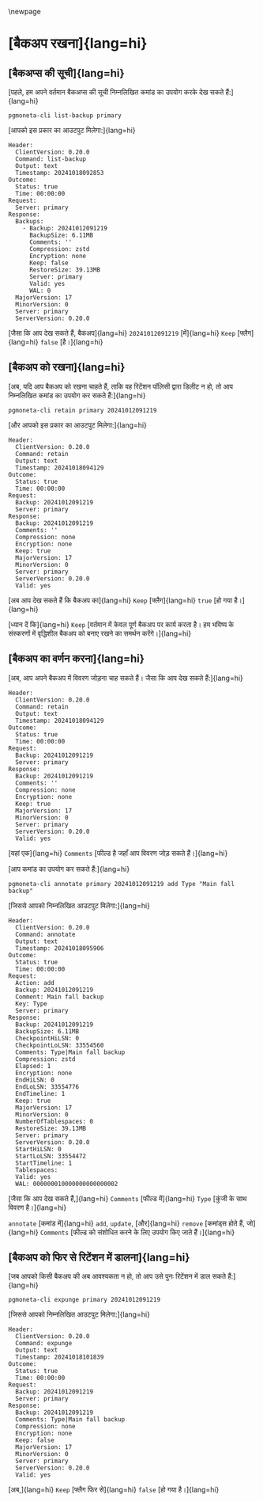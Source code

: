 \newpage

# [बैकअप रखना]{lang=hi}

## [बैकअप्स की सूची]{lang=hi}

[पहले, हम अपने वर्तमान बैकअप्स की सूची निम्नलिखित कमांड का उपयोग करके देख सकते हैं:]{lang=hi}

```
pgmoneta-cli list-backup primary
```

[आपको इस प्रकार का आउटपुट मिलेगा:]{lang=hi}

```
Header: 
  ClientVersion: 0.20.0
  Command: list-backup
  Output: text
  Timestamp: 20241018092853
Outcome: 
  Status: true
  Time: 00:00:00
Request: 
  Server: primary
Response: 
  Backups: 
    - Backup: 20241012091219
      BackupSize: 6.11MB
      Comments: ''
      Compression: zstd
      Encryption: none
      Keep: false
      RestoreSize: 39.13MB
      Server: primary
      Valid: yes
      WAL: 0
  MajorVersion: 17
  MinorVersion: 0
  Server: primary
  ServerVersion: 0.20.0
```

[जैसा कि आप देख सकते हैं, बैकअप]{lang=hi} `20241012091219` [में]{lang=hi} `Keep` [फ्लैग]{lang=hi} `false` [है।]{lang=hi}

## [बैकअप को रखना]{lang=hi}

[अब, यदि आप बैकअप को रखना चाहते हैं, ताकि वह रिटेंशन पॉलिसी द्वारा डिलीट न हो, तो आप निम्नलिखित कमांड का उपयोग कर सकते हैं:]{lang=hi}

```
pgmoneta-cli retain primary 20241012091219
```

[और आपको इस प्रकार का आउटपुट मिलेगा:]{lang=hi}

```
Header: 
  ClientVersion: 0.20.0
  Command: retain
  Output: text
  Timestamp: 20241018094129
Outcome: 
  Status: true
  Time: 00:00:00
Request: 
  Backup: 20241012091219
  Server: primary
Response: 
  Backup: 20241012091219
  Comments: ''
  Compression: none
  Encryption: none
  Keep: true
  MajorVersion: 17
  MinorVersion: 0
  Server: primary
  ServerVersion: 0.20.0
  Valid: yes
```

[अब आप देख सकते हैं कि बैकअप का]{lang=hi} `Keep` [फ्लैग]{lang=hi} `true` [हो गया है।]{lang=hi}

[ध्यान दें कि]{lang=hi} `Keep` [वर्तमान में केवल पूर्ण बैकअप पर कार्य करता है। हम भविष्य के संस्करणों में वृद्धिशील बैकअप को बनाए रखने का समर्थन करेंगे।]{lang=hi}

## [बैकअप का वर्णन करना]{lang=hi}

[अब, आप अपने बैकअप में विवरण जोड़ना चाह सकते हैं। जैसा कि आप देख सकते हैं:]{lang=hi}

```
Header: 
  ClientVersion: 0.20.0
  Command: retain
  Output: text
  Timestamp: 20241018094129
Outcome: 
  Status: true
  Time: 00:00:00
Request: 
  Backup: 20241012091219
  Server: primary
Response: 
  Backup: 20241012091219
  Comments: ''
  Compression: none
  Encryption: none
  Keep: true
  MajorVersion: 17
  MinorVersion: 0
  Server: primary
  ServerVersion: 0.20.0
  Valid: yes
```

[यहां एक]{lang=hi} `Comments` [फील्ड है जहाँ आप विवरण जोड़ सकते हैं।]{lang=hi}

[आप कमांड का उपयोग कर सकते हैं:]{lang=hi}

```
pgmoneta-cli annotate primary 20241012091219 add Type "Main fall backup"
```

[जिससे आपको निम्नलिखित आउटपुट मिलेगा:]{lang=hi}

```
Header: 
  ClientVersion: 0.20.0
  Command: annotate
  Output: text
  Timestamp: 20241018095906
Outcome: 
  Status: true
  Time: 00:00:00
Request: 
  Action: add
  Backup: 20241012091219
  Comment: Main fall backup
  Key: Type
  Server: primary
Response: 
  Backup: 20241012091219
  BackupSize: 6.11MB
  CheckpointHiLSN: 0
  CheckpointLoLSN: 33554560
  Comments: Type|Main fall backup
  Compression: zstd
  Elapsed: 1
  Encryption: none
  EndHiLSN: 0
  EndLoLSN: 33554776
  EndTimeline: 1
  Keep: true
  MajorVersion: 17
  MinorVersion: 0
  NumberOfTablespaces: 0
  RestoreSize: 39.13MB
  Server: primary
  ServerVersion: 0.20.0
  StartHiLSN: 0
  StartLoLSN: 33554472
  StartTimeline: 1
  Tablespaces: 
  Valid: yes
  WAL: 000000010000000000000002
```

[जैसा कि आप देख सकते हैं,]{lang=hi} `Comments` [फील्ड में]{lang=hi} `Type` [कुंजी के साथ विवरण है।]{lang=hi}

`annotate` [कमांड में]{lang=hi} `add`, `update`, [और]{lang=hi} `remove` [कमांड्स होते हैं, जो]{lang=hi} `Comments` [फील्ड को संशोधित करने के लिए उपयोग किए जाते हैं।]{lang=hi}

## [बैकअप को फिर से रिटेंशन में डालना]{lang=hi}

[जब आपको किसी बैकअप की अब आवश्यकता न हो, तो आप उसे पुनः रिटेंशन में डाल सकते हैं:]{lang=hi}

```
pgmoneta-cli expunge primary 20241012091219
```

[जिससे आपको निम्नलिखित आउटपुट मिलेगा:]{lang=hi}

```
Header: 
  ClientVersion: 0.20.0
  Command: expunge
  Output: text
  Timestamp: 20241018101839
Outcome: 
  Status: true
  Time: 00:00:00
Request: 
  Backup: 20241012091219
  Server: primary
Response: 
  Backup: 20241012091219
  Comments: Type|Main fall backup
  Compression: none
  Encryption: none
  Keep: false
  MajorVersion: 17
  MinorVersion: 0
  Server: primary
  ServerVersion: 0.20.0
  Valid: yes
```

[अब,]{lang=hi} `Keep` [फ्लैग फिर से]{lang=hi} `false` [हो गया है।]{lang=hi}

